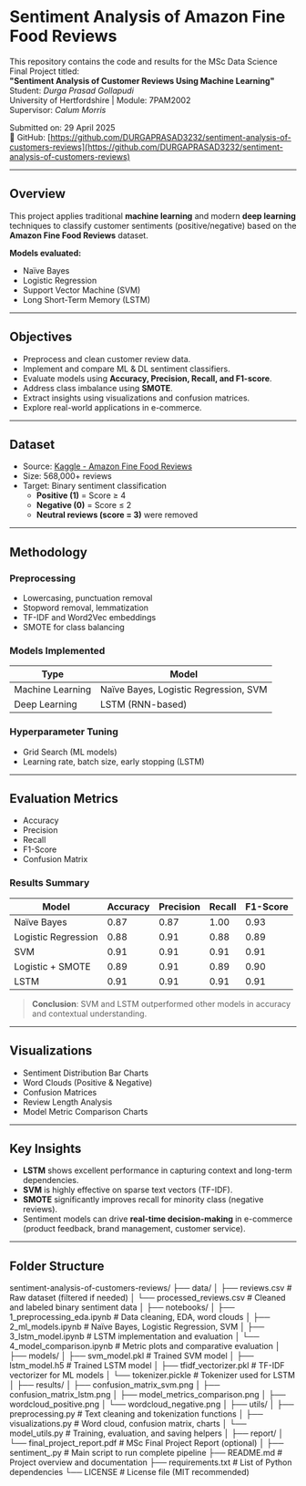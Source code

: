 #  Sentiment Analysis of Amazon Fine Food Reviews

This repository contains the code and results for the MSc Data Science Final Project titled:  
**"Sentiment Analysis of Customer Reviews Using Machine Learning"**  
Student: *Durga Prasad Gollapudi*  
University of Hertfordshire | Module: 7PAM2002  
Supervisor: *Calum Morris*

 Submitted on: 29 April 2025  
🔗 GitHub: [https://github.com/DURGAPRASAD3232/sentiment-analysis-of-customers-reviews](https://github.com/DURGAPRASAD3232/sentiment-analysis-of-customers-reviews)

---

##  Overview

This project applies traditional **machine learning** and modern **deep learning** techniques to classify customer sentiments (positive/negative) based on the **Amazon Fine Food Reviews** dataset.

**Models evaluated:**
- Naïve Bayes
- Logistic Regression
- Support Vector Machine (SVM)
- Long Short-Term Memory (LSTM)

---

##  Objectives

- Preprocess and clean customer review data.
- Implement and compare ML & DL sentiment classifiers.
- Evaluate models using **Accuracy, Precision, Recall, and F1-score**.
- Address class imbalance using **SMOTE**.
- Extract insights using visualizations and confusion matrices.
- Explore real-world applications in e-commerce.

---

##  Dataset

- Source: [Kaggle - Amazon Fine Food Reviews](https://www.kaggle.com/datasets/snap/amazon-fine-food-reviews)
- Size: 568,000+ reviews
- Target: Binary sentiment classification  
  - **Positive (1)** = Score ≥ 4  
  - **Negative (0)** = Score ≤ 2  
  - **Neutral reviews (score = 3)** were removed

---

##  Methodology

###  Preprocessing
- Lowercasing, punctuation removal
- Stopword removal, lemmatization
- TF-IDF and Word2Vec embeddings
- SMOTE for class balancing

###  Models Implemented
| Type              | Model                |
|-------------------|----------------------|
| Machine Learning  | Naïve Bayes, Logistic Regression, SVM |
| Deep Learning     | LSTM (RNN-based)     |

###  Hyperparameter Tuning
- Grid Search (ML models)
- Learning rate, batch size, early stopping (LSTM)

---

##  Evaluation Metrics

- Accuracy
- Precision
- Recall
- F1-Score
- Confusion Matrix

###  Results Summary

| Model                   | Accuracy | Precision | Recall | F1-Score |
|------------------------|----------|-----------|--------|----------|
| Naïve Bayes            | 0.87     | 0.87      | 1.00   | 0.93     |
| Logistic Regression    | 0.88     | 0.91      | 0.88   | 0.89     |
| SVM                    | 0.91     | 0.91      | 0.91   | 0.91     |
| Logistic + SMOTE       | 0.89     | 0.91      | 0.89   | 0.90     |
| LSTM                   | 0.91     | 0.91      | 0.91   | 0.91     |

> **Conclusion**: SVM and LSTM outperformed other models in accuracy and contextual understanding.

---

## Visualizations

- Sentiment Distribution Bar Charts
- Word Clouds (Positive & Negative)
- Confusion Matrices
- Review Length Analysis
- Model Metric Comparison Charts

---

##  Key Insights

- **LSTM** shows excellent performance in capturing context and long-term dependencies.
- **SVM** is highly effective on sparse text vectors (TF-IDF).
- **SMOTE** significantly improves recall for minority class (negative reviews).
- Sentiment models can drive **real-time decision-making** in e-commerce (product feedback, brand management, customer service).

---

## Folder Structure
sentiment-analysis-of-customers-reviews/
├── data/
│   ├── reviews.csv                    # Raw dataset (filtered if needed)
│   └── processed_reviews.csv          # Cleaned and labeled binary sentiment data
│
├── notebooks/
│   ├── 1_preprocessing_eda.ipynb      # Data cleaning, EDA, word clouds
│   ├── 2_ml_models.ipynb              # Naïve Bayes, Logistic Regression, SVM
│   ├── 3_lstm_model.ipynb             # LSTM implementation and evaluation
│   └── 4_model_comparison.ipynb       # Metric plots and comparative evaluation
│
├── models/
│   ├── svm_model.pkl                  # Trained SVM model
│   ├── lstm_model.h5                  # Trained LSTM model
│   ├── tfidf_vectorizer.pkl           # TF-IDF vectorizer for ML models
│   └── tokenizer.pickle               # Tokenizer used for LSTM
│
├── results/
│   ├── confusion_matrix_svm.png
│   ├── confusion_matrix_lstm.png
│   ├── model_metrics_comparison.png
│   ├── wordcloud_positive.png
│   └── wordcloud_negative.png
│
├── utils/
│   ├── preprocessing.py               # Text cleaning and tokenization functions
│   ├── visualizations.py              # Word cloud, confusion matrix, charts
│   └── model_utils.py                 # Training, evaluation, and saving helpers
│
├── report/
│   └── final_project_report.pdf       # MSc Final Project Report (optional)
│
├── sentiment_.py                      # Main script to run complete pipeline
├── README.md                          # Project overview and documentation
├── requirements.txt                   # List of Python dependencies
└── LICENSE                            # License file (MIT recommended)



